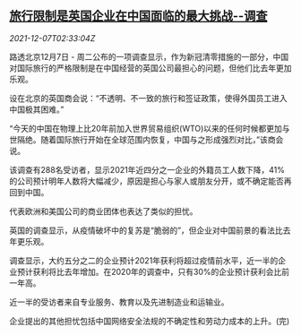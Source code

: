 <!--1638846062000-->
[旅行限制是英国企业在中国面临的最大挑战--调查](https://cn.reuters.com/article/survey-british-companies-china-1207-tues-idCNKBS2IM07M)
------

<div><i>2021-12-07T02:33:04Z</i></div><p>路透北京12月7日 - 周二公布的一项调查显示，作为新冠清零措施的一部分，中国对国际旅行的严格限制是在中国经营的英国公司最担心的问题，但他们比去年更加乐观。</p><p>设在北京的英国商会说：“不透明、不一致的旅行和签证政策，使得外国员工进入中国极其困难。”</p><p>“今天的中国在物理上比20年前加入世界贸易组织(WTO)以来的任何时候都更加与世隔绝。随着国际旅行开始在全球范围内恢复，中国与之形成强烈对比，”该商会说。</p><p>该调查有288名受访者，显示2021年近四分之一企业的外籍员工人数下降，41%的公司预计明年人数将大幅减少，原因是担心与家人或朋友分开，或不确定能否再回到中国。</p><p>代表欧洲和美国公司的商业团体也表达了类似的担忧。</p><p>英国的调查显示，从疫情破坏中的复苏是“脆弱的”，但企业对中国前景的看法比去年更乐观。</p><p>调查显示，大约五分之二的企业预计2021年获利将超过疫情前水平，近一半的企业预计获利将比去年增加。在2020年的调查中，只有30%的企业预计获利会比前一年高。</p><p>近一半的受访者来自专业服务、教育以及先进制造业和运输业。</p><p>企业提出的其他担忧包括中国网络安全法规的不确定性和劳动力成本的上升。(完)</p>

